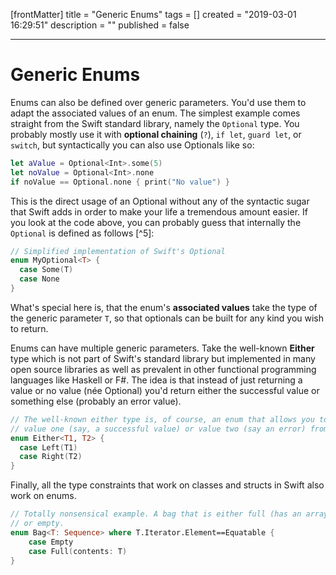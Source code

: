 [frontMatter]
title = "Generic Enums"
tags = []
created = "2019-03-01 16:29:51"
description = ""
published = false

---

# Generic Enums

Enums can also be defined over generic parameters. You\'d use them to
adapt the associated values of an enum. The simplest example comes
straight from the Swift standard library, namely the `Optional` type.
You probably mostly use it with **optional chaining** (`?`), `if let`,
`guard let`, or `switch`, but syntactically you can also use Optionals
like so:

``` Swift
let aValue = Optional<Int>.some(5)
let noValue = Optional<Int>.none
if noValue == Optional.none { print("No value") }
```

This is the direct usage of an Optional without any of the syntactic
sugar that Swift adds in order to make your life a tremendous amount
easier. If you look at the code above, you can probably guess that
internally the `Optional` is defined as follows [^5]:

``` Swift
// Simplified implementation of Swift's Optional
enum MyOptional<T> {
  case Some(T)
  case None
}
```

What\'s special here is, that the enum\'s **associated values** take the
type of the generic parameter `T`, so that optionals can be built for
any kind you wish to return.

Enums can have multiple generic parameters. Take the well-known
**Either** type which is not part of Swift\'s standard library but
implemented in many open source libraries as well as prevalent in other
functional programming languages like Haskell or F\#. The idea is that
instead of just returning a value or no value (née Optional) you\'d
return either the successful value or something else (probably an error
value).

``` Swift
// The well-known either type is, of course, an enum that allows you to return either
// value one (say, a successful value) or value two (say an error) from a function
enum Either<T1, T2> {
  case Left(T1)
  case Right(T2)
}
```

Finally, all the type constraints that work on classes and structs in
Swift also work on enums.

``` Swift
// Totally nonsensical example. A bag that is either full (has an array with contents)
// or empty.
enum Bag<T: Sequence> where T.Iterator.Element==Equatable {
    case Empty
    case Full(contents: T)
}
```

